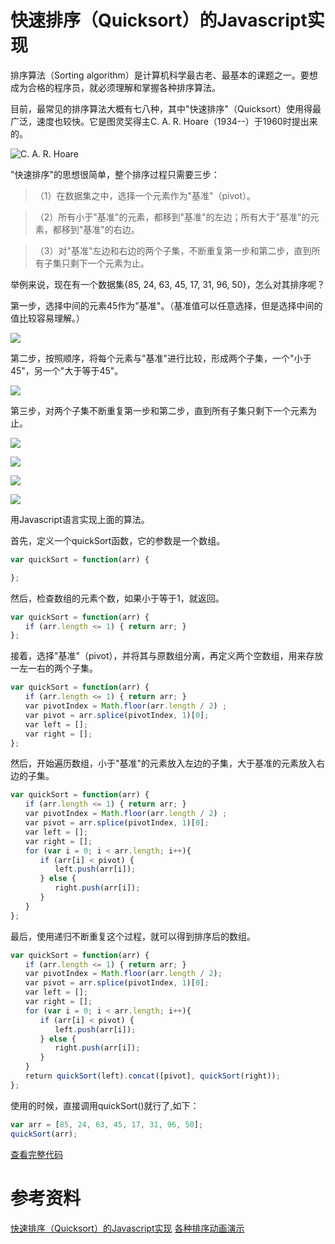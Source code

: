 # 快速排序（Quicksort）的Javascript实现

排序算法（Sorting algorithm）是计算机科学最古老、最基本的课题之一。要想成为合格的程序员，就必须理解和掌握各种排序算法。

目前，最常见的排序算法大概有七八种，其中"快速排序"（Quicksort）使用得最广泛，速度也较快。它是图灵奖得主C. A. R. Hoare（1934--）于1960时提出来的。

![C. A. R. Hoare](https://github.com/crossyou/book/blob/master/_static/img/CARHoare.jpg)

"快速排序"的思想很简单，整个排序过程只需要三步：
>（1）在数据集之中，选择一个元素作为"基准"（pivot）。

>（2）所有小于"基准"的元素，都移到"基准"的左边；所有大于"基准"的元素，都移到"基准"的右边。

>（3）对"基准"左边和右边的两个子集，不断重复第一步和第二步，直到所有子集只剩下一个元素为止。

举例来说，现在有一个数据集{85, 24, 63, 45, 17, 31, 96, 50}，怎么对其排序呢？

第一步，选择中间的元素45作为"基准"。（基准值可以任意选择，但是选择中间的值比较容易理解。）

![](https://github.com/crossyou/book/blob/master/_static/img/quicksort1.png)

第二步，按照顺序，将每个元素与"基准"进行比较，形成两个子集，一个"小于45"，另一个"大于等于45"。

![](https://github.com/crossyou/book/blob/master/_static/img/quicksort2.png)

第三步，对两个子集不断重复第一步和第二步，直到所有子集只剩下一个元素为止。

![](https://github.com/crossyou/book/blob/master/_static/img/quicksort3.png)

![](https://github.com/crossyou/book/blob/master/_static/img/quicksort4.png)

![](https://github.com/crossyou/book/blob/master/_static/img/quicksort5.png)

![](https://github.com/crossyou/book/blob/master/_static/img/quicksort6.png)

用Javascript语言实现上面的算法。

首先，定义一个quickSort函数，它的参数是一个数组。

```javascript
var quickSort = function(arr) {

};
```

然后，检查数组的元素个数，如果小于等于1，就返回。

```javascript
var quickSort = function(arr) {
　　if (arr.length <= 1) { return arr; }
};
```

接着，选择"基准"（pivot），并将其与原数组分离，再定义两个空数组，用来存放一左一右的两个子集。

```javascript
var quickSort = function(arr) {
　　if (arr.length <= 1) { return arr; }
　　var pivotIndex = Math.floor(arr.length / 2) ;
　　var pivot = arr.splice(pivotIndex, 1)[0];
　　var left = [];
　　var right = [];
};
```

然后，开始遍历数组，小于"基准"的元素放入左边的子集，大于基准的元素放入右边的子集。

```javascript
var quickSort = function(arr) {
　　if (arr.length <= 1) { return arr; }
　　var pivotIndex = Math.floor(arr.length / 2) ;
　　var pivot = arr.splice(pivotIndex, 1)[0];
　　var left = [];
　　var right = [];
　　for (var i = 0; i < arr.length; i++){
　　　　if (arr[i] < pivot) {
　　　　　　left.push(arr[i]);
　　　　} else {
　　　　　　right.push(arr[i]);
　　　　}
　　}
};
```

最后，使用递归不断重复这个过程，就可以得到排序后的数组。

```javascript
var quickSort = function(arr) {
　　if (arr.length <= 1) { return arr; }
　　var pivotIndex = Math.floor(arr.length / 2);
　　var pivot = arr.splice(pivotIndex, 1)[0];
　　var left = [];
　　var right = [];
　　for (var i = 0; i < arr.length; i++){
　　　　if (arr[i] < pivot) {
　　　　　　left.push(arr[i]);
　　　　} else {
　　　　　　right.push(arr[i]);
　　　　}
　　}
　　return quickSort(left).concat([pivot], quickSort(right));
};
```

使用的时候，直接调用quickSort()就行了,如下：

```javascript
var arr = [85, 24, 63, 45, 17, 31, 96, 50];
quickSort(arr);
```

[查看完整代码](https://github.com/crossyou/book/blob/master/javascript/quicksort.js)

# 参考资料
[快速排序（Quicksort）的Javascript实现](http://www.ruanyifeng.com/blog/2011/04/quicksort_in_javascript.html)
[各种排序动画演示](http://jsdo.it/norahiko/oxIy/fullscreen)